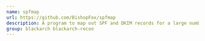 ```yaml
---
name: spfmap
url: https://github.com/BishopFox/spfmap
description: A program to map out SPF and DKIM records for a large number of domains.
group: blackarch blackarch-recon
---
```

